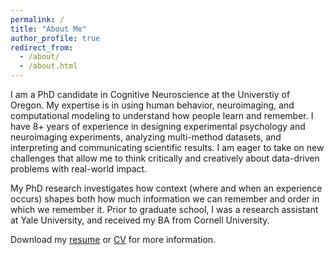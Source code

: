 ```yaml
---
permalink: /
title: "About Me"
author_profile: true
redirect_from: 
  - /about/
  - /about.html
---
```


<!-- Google tag (gtag.js) -->
<script async src="https://www.googletagmanager.com/gtag/js?id=G-DSE37TPFBZ"></script>
<script>
  window.dataLayer = window.dataLayer || [];
  function gtag(){dataLayer.push(arguments);}
  gtag('js', new Date());

  gtag('config', 'G-DSE37TPFBZ');
</script>


I am a PhD candidate in Cognitive Neuroscience at the Universtiy of Oregon. My expertise is in using human behavior, neuroimaging, and computational modeling to understand how people learn and remember. I have 8+ years of experience in designing experimental psychology and neuroimaging experiments, analyzing multi-method datasets, and interpreting and communicating scientific results. I am eager to take on new challenges that allow me to think critically and creatively about data-driven problems with real-world impact. 

My PhD research investigates how context (where and when an experience occurs) shapes both how much information we can remember and order in which we remember it. Prior to graduate school, I was a research assistant at Yale University, and received my BA from Cornell University. 


Download my [resume](http://lindsay-rait.github.io/files/rait_resume_41724.pdf) or [CV](http://lindsay-rait.github.io/files/Rait_CV_51424.pdf) for more information.
